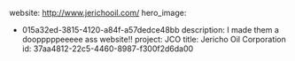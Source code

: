 website: http://www.jerichooil.com/
hero_image:
  - 015a32ed-3815-4120-a84f-a57dedce48bb
description: I made them a doopppppeeeee ass website!!
project: JCO
title: Jericho Oil Corporation
id: 37aa4812-22c5-4460-8987-f300f2d6da00
